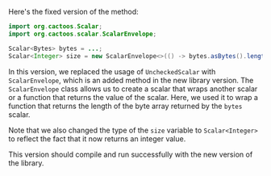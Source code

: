 Here's the fixed version of the method:
```java
import org.cactoos.Scalar;
import org.cactoos.scalar.ScalarEnvelope;

Scalar<Bytes> bytes = ...;
Scalar<Integer> size = new ScalarEnvelope<>(() -> bytes.asBytes().length);
```
In this version, we replaced the usage of `UncheckedScalar` with `ScalarEnvelope`, which is an added method in the new library version. The `ScalarEnvelope` class allows us to create a scalar that wraps another scalar or a function that returns the value of the scalar. Here, we used it to wrap a function that returns the length of the byte array returned by the `bytes` scalar.

Note that we also changed the type of the `size` variable to `Scalar<Integer>` to reflect the fact that it now returns an integer value.

This version should compile and run successfully with the new version of the library.